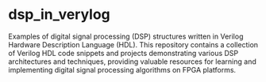 # dsp_in_verylog

Examples of digital signal processing (DSP) structures written in Verilog Hardware Description Language (HDL). This repository contains a collection of Verilog HDL code snippets and projects demonstrating various DSP architectures and techniques, providing valuable resources for learning and implementing digital signal processing algorithms on FPGA platforms.

